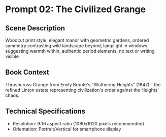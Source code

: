 # Prompt 02: The Civilized Grange

## Scene Description
Woodcut print style, elegant manor with geometric gardens, ordered symmetry contrasting wild landscape beyond, lamplight in windows suggesting warmth within, authentic period elements, no text or writing visible

## Book Context
Thrushcross Grange from Emily Brontë's "Wuthering Heights" (1847) - the refined Linton estate representing civilization's order against the Heights' chaos.

## Technical Specifications
- Resolution: 9:16 aspect ratio (1080x1920 pixels recommended)
- Orientation: Portrait/Vertical for smartphone display